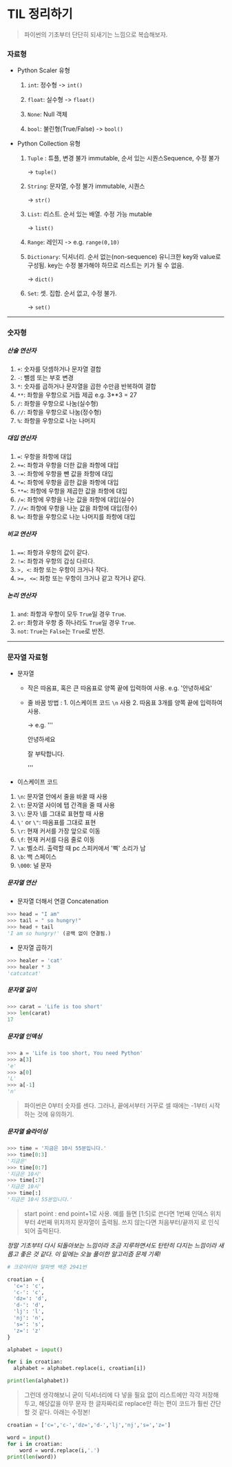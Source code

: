 # TIL 정리하기

> 파이썬의 기초부터 단단히 되새기는 느낌으로 복습해보자. 



### 자료형

- Python Scaler 유형

  1. `int`: 정수형 -> `int()`

  2. `float`: 실수형 -> `float()`

  3. `None`: Null 객체

  4. `bool`: 불린형(True/False) -> `bool()`

- Python Collection 유형

  1. `Tuple` : 튜플, 변경 불가 immutable, 순서 있는 시퀀스Sequence, 수정 불가 

     -> `tuple() ` 

  2. `String`: 문자열, 수정 불가 immutable, 시퀀스 

     -> `str()`

  3. `List`: 리스트. 순서 있는 배열. 수정 가능 mutable 

     -> `list()`

  4. `Range`: 레인지 -> e.g. `range(0,10)`

  5. `Dictionary`: 딕셔너리. 순서 없는(non-sequence) 유니크한 key와 value로 구성됨. key는 수정 불가해야 하므로 리스트는 키가 될 수 없음. 

     -> `dict()` 

  6. `Set`: 셋. 집합. 순서 없고, 수정 불가. 

     -> `set()`



---

### 숫자형

##### 산술 연산자

1. `+`: 숫자를 덧셈하거나 문자열 결합
2. `-`: 뺄셈 또는 부호 변경
3. `*`: 숫자를 곱하거나 문자열을 곱한 수만큼 반복하여 결합
4. `**`: 좌항을 우항으로 거듭 제곱 e.g. 3**3 = 27
5. `/`: 좌항을 우항으로 나눔(실수형)
6. `//`: 좌항을 우항으로 나눔(정수형)
7. `%`: 좌항을 우항으로 나눈 나머지

##### 대입 연산자

1. `=`: 우항을 좌항에 대입
2. `+=`: 좌항과 우항을 더한 값을 좌항에 대입
3. `-=`: 좌항에 우항을 뺀 값을 좌항에 대입
4. `*=`: 좌항에 우항을 곱한 값을 좌항에 대입
5. `**=`: 좌항에 우항을 제곱한 값을 좌항에 대입
6. `/=`: 좌항에 우항을 나눈 값을 좌항에 대입(실수)
7. `//=`: 좌항에 우항을 나눈 값을 좌항에 대입(정수)
8. `%=`: 좌항을 우항으로 나눈 나머지를 좌항에 대입

##### 비교 연산자

1. `==`: 좌항과 우항의 값이 같다.
2. `!=`: 좌항과 우항의 갑싱 다르다.
3. `>, <`: 좌항 또는 우항이 크거나 작다.
4. `>=, <=`: 좌항 또는 우항이 크거나 같고 작거나 같다.

##### 논리 연산자

1. `and`: 좌항과 우항이 모두 `True`일 경우 `True`.
2. `or`: 좌항과 우항 중 하나라도 `True`일 경우 `True`.
3. `not`: `True`는 `False`는 `True`로 반전.



---

### 문자열 자료형

- 문자열

  - 작은 따옴표, 혹은 큰 따옴표로 양쪽 끝에 입력하여 사용. e.g. '안녕하세요'

  - 줄 바꿈 방법 : 1. 이스케이프 코드 `\n` 사용 2. 따옴표 3개를 양쪽 끝에 입력하여 사용. 

    -> e.g. ''' 

    안녕하세요

    잘 부탁합니다.

    '''

- 이스케이프 코드

1. `\n`: 문자열 안에서 줄을 바꿀 때 사용
2. `\t`: 문자열 사이에 탭 간격을 줄 때 사용
3. `\\`: 문자 \를 그대로 표현할 때 사용
4. `\'` or `\"`: 따옴표를 그대로 표현
5. `\r`: 현재 커서를 가장 앞으로 이동
6. `\f`: 현재 커서를 다음 줄로 이동 
7. `\a`: 벨소리. 출력할 때 pc 스피커에서 '삑' 소리가 남
8. `\b`: 백 스페이스
9. `\000`: 널 문자



##### 문자열 연산

- 문자열 더해서 연결 Concatenation

```python
>>> head = "I am"
>>> tail = " so hungry!"
>>> head + tail
'I am so hungry!' (공백 없이 연결됨.)
```

- 문자열 곱하기

```python
>>> healer = 'cat'
>>> healer * 3
'catcatcat'
```

##### 문자열 길이

```python
>>> carat = 'Life is too short'
>>> len(carat)
17
```

##### 문자열 인덱싱

```python
>>> a = 'Life is too short, You need Python'
>>> a[3]
'e' 
>>> a[0]
'L'
>>> a[-1]
'n'
```

> 파이썬은 0부터 숫자를 센다. 그러나, 끝에서부터 거꾸로 셀 때에는 -1부터 시작하는 것에 유의하기. 

##### 문자열 슬라이싱

```python
>>> time = '지금은 10시 55분입니다.'
>>> time[0:3]
'지금은'
>>> time[0:7]
'지금은 10시'
>>> time[:7]
'지금은 10시'
>>> time[:]
'지금은 10시 55분입니다.'
```

> start point : end point+1로 사용. 예를 들면 [1:5]로 쓴다면 1번째 인덱스 위치부터 4번째 위치까지 문자열이 출력됨. 쓰지 않는다면 처음부터/끝까지 로 인식되어 출력된다.  



_정말 기초부터 다시 되돌아보는 느낌이라 조금 지루하면서도 탄탄히 다지는 느낌이라 새롭고 좋은 것 같다. 이 밑에는 오늘 풀이한 알고리즘 문제 기록!_



```python
# 크로아티아 알파벳 백준 2941번

croatian = {
  'c=': 'c',
  'c-': 'c',
  'dz=': 'd',
  'd-': 'd',
  'lj': 'l',
  'nj': 'n',
  's=': 's',
  'z=': 'z'
}

alphabet = input()

for i in croatian:
  alphabet = alphabet.replace(i, croatian[i])

print(len(alphabet))
```

> 그런데 생각해보니 굳이 딕셔너리에 다 넣을 필요 없이 리스트에만 각각 저장해두고, 해당값을 아무 문자 한 글자짜리로 replace만 하는 편이 코드가 훨씬 간단할 것 같다. 아래는 수정본!

```python
croatian = ['c=','c-','dz=','d-','lj','nj','s=','z=']

word = input()
for i in croatian:
    word = word.replace(i,'.')
print(len(word))
```



